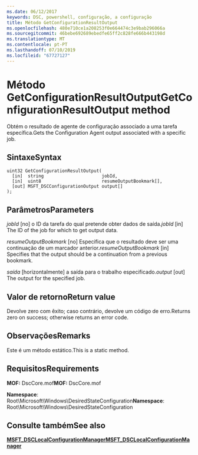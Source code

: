 ```yaml
---
ms.date: 06/12/2017
keywords: DSC, powershell, configuração, a configuração
title: Método GetConfigurationResultOutput
ms.openlocfilehash: 480e710ce1a208253f0e664474c3e9bab296066a
ms.sourcegitcommit: 46bebe692689ebedfe65ff2c828fe666b443198d
ms.translationtype: MT
ms.contentlocale: pt-PT
ms.lasthandoff: 07/10/2019
ms.locfileid: "67727127"
---
```

# <a name="getconfigurationresultoutput-method"></a><span data-ttu-id="0f1db-103">Método GetConfigurationResultOutput</span><span class="sxs-lookup"><span data-stu-id="0f1db-103">GetConfigurationResultOutput method</span></span>

<span data-ttu-id="0f1db-104">Obtém o resultado de agente de configuração associado a uma tarefa específica.</span><span class="sxs-lookup"><span data-stu-id="0f1db-104">Gets the Configuration Agent output associated with a specific job.</span></span>

## <a name="syntax"></a><span data-ttu-id="0f1db-105">Sintaxe</span><span class="sxs-lookup"><span data-stu-id="0f1db-105">Syntax</span></span>

```mof
uint32 GetConfigurationResultOutput(
  [in]  string                      jobId,
  [in]  uint8                       resumeOutputBookmark[],
  [out] MSFT_DSCConfigurationOutput output[]
);
```

## <a name="parameters"></a><span data-ttu-id="0f1db-106">Parâmetros</span><span class="sxs-lookup"><span data-stu-id="0f1db-106">Parameters</span></span>

<span data-ttu-id="0f1db-107">*jobId* \[no\] o ID da tarefa do qual pretende obter dados de saída.</span><span class="sxs-lookup"><span data-stu-id="0f1db-107">*jobId* \[in\] The ID of the job for which to get output data.</span></span>

<span data-ttu-id="0f1db-108">*resumeOutputBookmark* \[no\] Especifica que o resultado deve ser uma continuação de um marcador anterior.</span><span class="sxs-lookup"><span data-stu-id="0f1db-108">*resumeOutputBookmark* \[in\] Specifies that the output should be a continuation from a previous bookmark.</span></span>

<span data-ttu-id="0f1db-109">*saída* \[horizontalmente\] a saída para o trabalho especificado.</span><span class="sxs-lookup"><span data-stu-id="0f1db-109">*output* \[out\] The output for the specified job.</span></span>

## <a name="return-value"></a><span data-ttu-id="0f1db-110">Valor de retorno</span><span class="sxs-lookup"><span data-stu-id="0f1db-110">Return value</span></span>

<span data-ttu-id="0f1db-111">Devolve zero com êxito; caso contrário, devolve um código de erro.</span><span class="sxs-lookup"><span data-stu-id="0f1db-111">Returns zero on success; otherwise returns an error code.</span></span>

## <a name="remarks"></a><span data-ttu-id="0f1db-112">Observações</span><span class="sxs-lookup"><span data-stu-id="0f1db-112">Remarks</span></span>

<span data-ttu-id="0f1db-113">Este é um método estático.</span><span class="sxs-lookup"><span data-stu-id="0f1db-113">This is a static method.</span></span>

## <a name="requirements"></a><span data-ttu-id="0f1db-114">Requisitos</span><span class="sxs-lookup"><span data-stu-id="0f1db-114">Requirements</span></span>

<span data-ttu-id="0f1db-115">**MOF:** DscCore.mof</span><span class="sxs-lookup"><span data-stu-id="0f1db-115">**MOF:** DscCore.mof</span></span>

<span data-ttu-id="0f1db-116">**Namespace**: Root\Microsoft\Windows\DesiredStateConfiguration</span><span class="sxs-lookup"><span data-stu-id="0f1db-116">**Namespace**: Root\Microsoft\Windows\DesiredStateConfiguration</span></span>

## <a name="see-also"></a><span data-ttu-id="0f1db-117">Consulte também</span><span class="sxs-lookup"><span data-stu-id="0f1db-117">See also</span></span>

[<span data-ttu-id="0f1db-118">**MSFT_DSCLocalConfigurationManager**</span><span class="sxs-lookup"><span data-stu-id="0f1db-118">**MSFT_DSCLocalConfigurationManager**</span></span>](msft-dsclocalconfigurationmanager.md)
